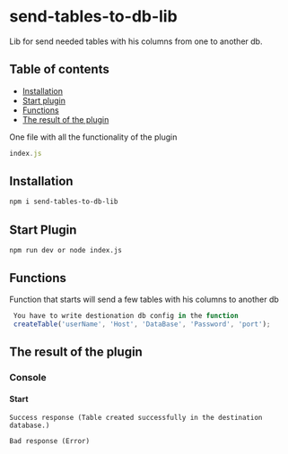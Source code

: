 # send-tables-to-db-lib
Lib for send needed tables with his columns from one to another db.

## Table of contents
- [Installation](#installation)
- [Start plugin](#start-plugin)
- [Functions](#functions)
- [The result of the plugin](#result-plugin)



One file with all the functionality of the plugin
```javascript
index.js
```
<div id='installation'></div>

## Installation

```bash
npm i send-tables-to-db-lib
```

<div id='start-plugin'></div>

## Start Plugin

```Terminal
npm run dev or node index.js
```
<div id='functions'></div>

## Functions

Function that starts will send a few tables with his columns to another db

```javascript
 You have to write destionation db config in the function
 createTable('userName', 'Host', 'DataBase', 'Password', 'port');
```
<div id='result-plugin'></div>

## The result of the plugin
### Console

#### Start
```
Success response (Table created successfully in the destination database.)

Bad response (Error)

```